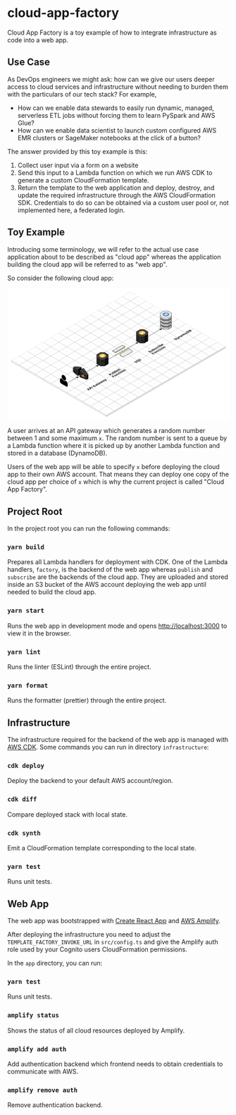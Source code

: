 # cloud-app-factory

Cloud App Factory is a toy example of how to integrate infrastructure as code into a web app.

## Use Case

As DevOps engineers we might ask: how can we give our users deeper access to cloud services and infrastructure without needing to burden them with the particulars of our tech stack? For example,

- How can we enable data stewards to easily run dynamic, managed, serverless ETL jobs without forcing them to learn PySpark and AWS Glue?
- How can we enable data scientist to launch custom configured AWS EMR clusters or SageMaker notebooks at the click of a button?

The answer provided by this toy example is this:

1. Collect user input via a form on a website
1. Send this input to a Lambda function on which we run AWS CDK to generate a custom CloudFormation template.
1. Return the template to the web application and deploy, destroy, and update the required infrastructure through the AWS CloudFormation SDK. Credentials to do so can be obtained via a custom user pool or, not implemented here, a federated login.

## Toy Example

Introducing some terminology, we will refer to the actual use case application about to be described as "cloud app" whereas the application building the cloud app will be referred to as "web app".

So consider the following cloud app:

![random-number-stack](random-number-app.jpg)

A user arrives at an API gateway which generates a random number between 1 and some maximum `x`. The random number is sent to a queue by a Lambda function where it is picked up by another Lambda function and stored in a database (DynamoDB).

Users of the web app will be able to specify `x` before deploying the cloud app to their own AWS account. That means they can deploy one copy of the cloud app per choice of `x` which is why the current project is called "Cloud App Factory".

## Project Root

In the project root you can run the following commands:

### `yarn build`

Prepares all Lambda handlers for deployment with CDK. One of the Lambda handlers, `factory`, is the backend of the web app whereas `publish` and `subscribe` are the backends of the cloud app. They are uploaded and stored inside an S3 bucket of the AWS account deploying the web app until needed to build the cloud app.

### `yarn start`

Runs the web app in development mode and opens [http://localhost:3000](http://localhost:3000) to view it in the browser.

### `yarn lint`

Runs the linter (ESLint) through the entire project.

### `yarn format`

Runs the formatter (prettier) through the entire project.

## Infrastructure

The infrastructure required for the backend of the web app is managed with [AWS CDK](https://docs.aws.amazon.com/cdk/index.html). Some commands you can run in directory `infrastructure`:

### `cdk deploy`

Deploy the backend to your default AWS account/region.

### `cdk diff`

Compare deployed stack with local state.

### `cdk synth`

Emit a CloudFormation template corresponding to the local state.

### `yarn test`

Runs unit tests.

## Web App

The web app was bootstrapped with [Create React App](https://github.com/facebook/create-react-app) and [AWS Amplify](https://aws-amplify.github.io/).

After deploying the infrastructure you need to adjust the `TEMPLATE_FACTORY_INVOKE_URL` in `src/config.ts` and give the Amplify auth role used by your Cognito users CloudFormation permissions.

In the `app` directory, you can run:

### `yarn test`

Runs unit tests.

### `amplify status`

Shows the status of all cloud resources deployed by Amplify.

### `amplify add auth`

Add authentication backend which frontend needs to obtain credentials to communicate with AWS.

### `amplify remove auth`

Remove authentication backend.
